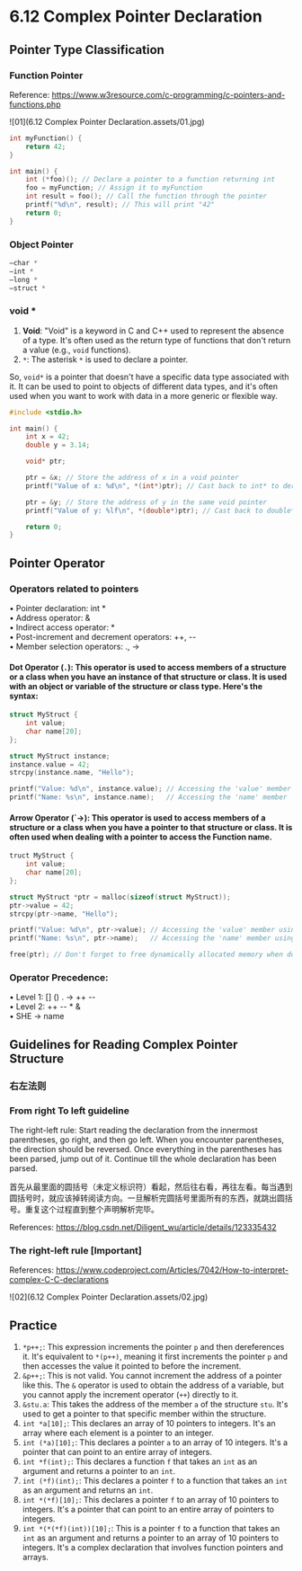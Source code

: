 # 6.12 Complex Pointer Declaration 



## Pointer Type Classification

### Function Pointer 

Reference: https://www.w3resource.com/c-programming/c-pointers-and-functions.php

![01](6.12 Complex Pointer Declaration.assets/01.jpg)

```c
int myFunction() {
    return 42;
}

int main() {
    int (*foo)(); // Declare a pointer to a function returning int
    foo = myFunction; // Assign it to myFunction
    int result = foo(); // Call the function through the pointer
    printf("%d\n", result); // This will print "42"
    return 0;
}
```

### Object Pointer

```c
–char *
–int *
–long *
–struct *
```

### void *

1. **Void**: "Void" is a keyword in C and C++ used to represent the absence of a type. It's often used as the return type of functions that don't return a value (e.g., `void` functions).
2. `*`: The asterisk `*` is used to declare a pointer.

So, `void*` is a pointer that doesn't have a specific data type associated with it. It can be used to point to objects of different data types, and it's often used when you want to work with data in a more generic or flexible way.

```c
#include <stdio.h>

int main() {
    int x = 42;
    double y = 3.14;

    void* ptr;

    ptr = &x; // Store the address of x in a void pointer
    printf("Value of x: %d\n", *(int*)ptr); // Cast back to int* to dereference

    ptr = &y; // Store the address of y in the same void pointer
    printf("Value of y: %lf\n", *(double*)ptr); // Cast back to double* to dereference

    return 0;
}
```

## Pointer Operator

### Operators related to pointers

• Pointer declaration: int *  
• Address operator: &  
• Indirect access operator: *  
• Post-increment and decrement operators: ++, --  
• Member selection operators: ., ->  

#### **Dot Operator (`.`)**: This operator is used to access members of a structure or a class when you have an instance of that structure or class. It is used with an object or variable of the structure or class type. Here's the syntax:

```c
struct MyStruct {
    int value;
    char name[20];
};

struct MyStruct instance;
instance.value = 42;
strcpy(instance.name, "Hello");

printf("Value: %d\n", instance.value); // Accessing the 'value' member
printf("Name: %s\n", instance.name);   // Accessing the 'name' member
```

#### **Arrow Operator (`->)**: This operator is used to access members of a structure or a class when you have a pointer to that structure or class. It is often used when dealing with a pointer to access the Function name.

```c
truct MyStruct {
    int value;
    char name[20];
};

struct MyStruct *ptr = malloc(sizeof(struct MyStruct));
ptr->value = 42;
strcpy(ptr->name, "Hello");

printf("Value: %d\n", ptr->value); // Accessing the 'value' member using '->'
printf("Name: %s\n", ptr->name);   // Accessing the 'name' member using '->'

free(ptr); // Don't forget to free dynamically allocated memory when done
```

### Operator Precedence:

• Level 1: [] () . -> ++ --  
• Level 2: ++ -- * &  
• SHE -> name  

## Guidelines for Reading Complex Pointer Structure

### 右左法则

### From right To left guideline

The right-left rule: Start reading the declaration from the innermost parentheses, go right, and then go left. When you encounter parentheses, the direction should be reversed. Once everything in the parentheses has been parsed, jump out of it. Continue till the whole declaration has been parsed.

首先从最里面的圆括号（未定义标识符）看起，然后往右看，再往左看。每当遇到圆括号时，就应该掉转阅读方向。一旦解析完圆括号里面所有的东西，就跳出圆括号。重复这个过程直到整个声明解析完毕。

References: https://blog.csdn.net/Diligent_wu/article/details/123335432

### The right-left rule [Important]

References: https://www.codeproject.com/Articles/7042/How-to-interpret-complex-C-C-declarations

![02](6.12 Complex Pointer Declaration.assets/02.jpg)

## Practice

1. `*p++;`: This expression increments the pointer `p` and then dereferences it. It's equivalent to `*(p++)`, meaning it first increments the pointer `p` and then accesses the value it pointed to before the increment.
2. `&p++;`: This is not valid. You cannot increment the address of a pointer like this. The `&` operator is used to obtain the address of a variable, but you cannot apply the increment operator (`++`) directly to it.
3. `&stu.a`: This takes the address of the member `a` of the structure `stu`. It's used to get a pointer to that specific member within the structure.
4. `int *a[10];`: This declares an array of 10 pointers to integers. It's an array where each element is a pointer to an integer.
5. `int (*a)[10];`: This declares a pointer `a` to an array of 10 integers. It's a pointer that can point to an entire array of integers.
6. `int *f(int);`: This declares a function `f` that takes an `int` as an argument and returns a pointer to an `int`.
7. `int (*f)(int);`: This declares a pointer `f` to a function that takes an `int` as an argument and returns an `int`.
8. `int *(*f)[10];`: This declares a pointer `f` to an array of 10 pointers to integers. It's a pointer that can point to an entire array of pointers to integers.
9. `int *(*(*f)(int))[10];`: This is a pointer `f` to a function that takes an `int` as an argument and returns a pointer to an array of 10 pointers to integers. It's a complex declaration that involves function pointers and arrays.